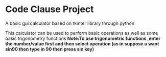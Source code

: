 # Code Clause Project
A  basic gui calculator based on tkinter library through python

This calculator can be used to perform basic operations as well as some basic trigonometry functions
**Note:To use trigonometric functions ,enter the number/value first and then select operation (as in suppose u want sin90
then type in 90 then press sin key)**

